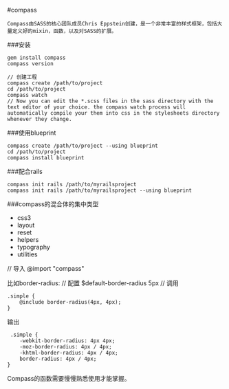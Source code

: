 #compass

```
Compass由SASS的核心团队成员Chris Eppstein创建，是一个非常丰富的样式框架，包括大量定义好的mixin，函数，以及对SASS的扩展。
```

###安装

```
gem install compass
compass version

// 创建工程
compass create /path/to/project
cd /path/to/project
compass watch
// Now you can edit the *.scss files in the sass directory with the text editor of your choice. the compass watch process will automatically compile your them into css in the stylesheets directory whenever they change.
```

###使用blueprint

```
compass create /path/to/project --using blueprint
cd /path/to/project
compass install blueprint
```

###配合rails

```
compass init rails /path/to/myrailsproject
compass init rails /path/to/myrailsproject --using blueprint
```

###compass的混合体的集中类型

* css3
* layout
* reset
* helpers
* typography
* utilities

// 导入
@import "compass"

比如border-radius:
// 配置
$default-border-radius 5px 
// 调用

```
.simple { 
    @include border-radius(4px, 4px); 
}
```

输出

```
 .simple {
    -webkit-border-radius: 4px 4px;
    -moz-border-radius: 4px / 4px;
    -khtml-border-radius: 4px / 4px;
    border-radius: 4px / 4px; 
}
```

Compass的函数需要慢慢熟悉使用才能掌握。
